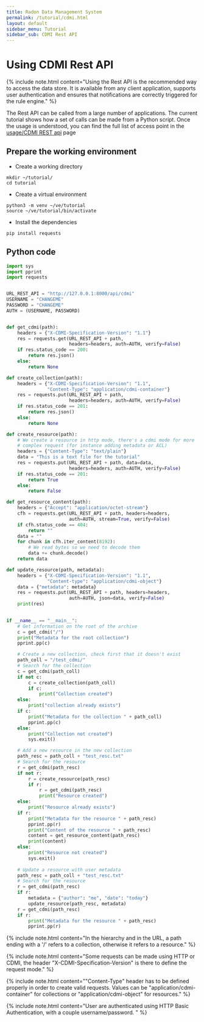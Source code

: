 ```yaml
---
title: Radon Data Management System
permalink: /tutorial/cdmi.html
layout: default
sidebar_menu: Tutorial
sidebar_sub: CDMI Rest API
---
```


# Using CDMI Rest API


{% include note.html content="Using the Rest API is the recommended way to 
access the data store. It is available from any client application, supports
user authentication and ensures that notifications are correctly triggered for
the rule engine." %}

The Rest API can be called from a large number of applications. The current
tutorial shows how a set of calls can be made from a Python script. Once the
usage is understood, you can find the full list of access point in the 
[usage/CDMI REST api](/usage/cdmi.html) page

## Prepare the working environment

- Create a working directory

```shell
mkdir ~/tutorial/
cd tutorial
```

- Create a virtual environment

```shell
python3 -m venv ~/ve/tutorial
source ~/ve/tutorial/bin/activate
```

- Install the dependencies

```shell
pip install requests
```




## Python code

```python
import sys
import pprint
import requests


URL_REST_API = "http://127.0.0.1:8000/api/cdmi"
USERNAME = "CHANGEME"
PASSWORD = "CHANGEME"
AUTH = (USERNAME, PASSWORD)


def get_cdmi(path):
    headers = {"X-CDMI-Specification-Version": "1.1"}
    res = requests.get(URL_REST_API + path, 
                       headers=headers, auth=AUTH, verify=False)
    if res.status_code == 200:
        return res.json()
    else:
        return None

def create_collection(path):
    headers = {"X-CDMI-Specification-Version": "1.1",
               "Content-Type": "application/cdmi-container"}
    res = requests.put(URL_REST_API + path, 
                       headers=headers, auth=AUTH, verify=False)
    if res.status_code == 201:
        return res.json()
    else:
        return None

def create_resource(path):
    # We create a resource in http mode, there's a cdmi mode for more
    # complex request (for instance adding metadata or ACL)
    headers = {"Content-Type": "text/plain"}
    data = "This is a text file for the tutorial"
    res = requests.put(URL_REST_API + path, data=data,
                       headers=headers, auth=AUTH, verify=False)
    if res.status_code == 201:
        return True
    else:
        return False

def get_resource_content(path):
    headers = {"Accept": "application/octet-stream"}
    cfh = requests.get(URL_REST_API + path, headers=headers, 
                       auth=AUTH, stream=True, verify=False)
    if cfh.status_code == 404:
        return ""
    data = ""
    for chunk in cfh.iter_content(8192):
        # We read bytes so we need to decode them
        data += chunk.decode()
    return data

def update_resource(path, metadata):
    headers = {"X-CDMI-Specification-Version": "1.1",
               "Content-type": "application/cdmi-object"}
    data = {"metadata": metadata}
    res = requests.put(URL_REST_API + path, headers=headers, 
                       auth=AUTH, json=data, verify=False)
    print(res)
    

if __name__ == "__main__":
    # Get information on the root of the archive
    c = get_cdmi("/")
    print("Metadata for the root collection")
    pprint.pp(c)

    # Create a new collection, check first that it doesn't exist
    path_coll = "/test_cdmi/"
    # Search for the collection
    c = get_cdmi(path_coll)
    if not c:
        c = create_collection(path_coll)
        if c:
            print("Collection created")
    else:
        print("collection already exists")
    if c:
        print("Metadata for the collection " + path_coll)
        pprint.pp(c)
    else:
        print("Collection not created")
        sys.exit()

    # Add a new resource in the new collection
    path_resc = path_coll + "test_resc.txt"
    # Search for the resource
    r = get_cdmi(path_resc)
    if not r:
        r = create_resource(path_resc)
        if r:
            r = get_cdmi(path_resc)
            print("Resource created")
    else:
        print("Resource already exists")
    if r:
        print("Metadata for the resource " + path_resc)
        pprint.pp(r)
        print("Content of the resource " + path_resc)
        content = get_resource_content(path_resc)
        print(content)
    else:
        print("Resource not created")
        sys.exit()
    
    # Update a resource with user metadata
    path_resc = path_coll + "test_resc.txt"
    # Search for the resource
    r = get_cdmi(path_resc)
    if r:
        metadata = {"author": "me", "date": "today"}
        update_resource(path_resc, metadata)
    r = get_cdmi(path_resc)
    if r:
        print("Metadata for the resource " + path_resc)
        pprint.pp(r)
```


{% include note.html content="In the hierarchy and in the URL, a path ending 
with a '/' refers to a collection, otherwise it refers to a resource." %}

{% include note.html content="Some requests can be made using HTTP or CDMI, the
header \"X-CDMI-Specification-Version\" is there to define the request mode." %}

{% include note.html content="\"Content-Type\" header has to be defined properly
in order to create valid requests. Values can be \"application/cdmi-container\"
for collections or \"application/cdmi-object\" for resources." %}

{% include note.html content="User are authenticated using HTTP Basic 
Authentication, with a couple username/password. " %}


